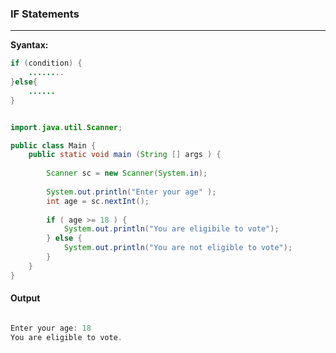 ### IF Statements 
---
**Syantax:**
```java
if (condition) {
	........
}else{
	......
}
```

```java

import.java.util.Scanner;

public class Main {
	public static void main (String [] args ) {
		
		Scanner sc = new Scanner(System.in);
		
		System.out.println("Enter your age" );
		int age = sc.nextInt();
		
		if ( age >= 18 ) {
			System.out.println("You are eligibile to vote");
		} else {
			System.out.println("You are not eligible to vote");
		}
	}
}
```

#### Output 
```java 

Enter your age: 18
You are eligible to vote.

```

